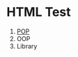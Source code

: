 <head>
<meta charset="utf-8">
<title>YH's web</title>

<meta name="viewport" content="width=1190">
</head>


<body>
<h1>HTML Test</h1>
<ol>
<li><a href="test_POP.html" target="_blank" title="POP Wiki">POP</a></li>
<li>OOP</li>
<li>Library</li>
</ol>
</html>
